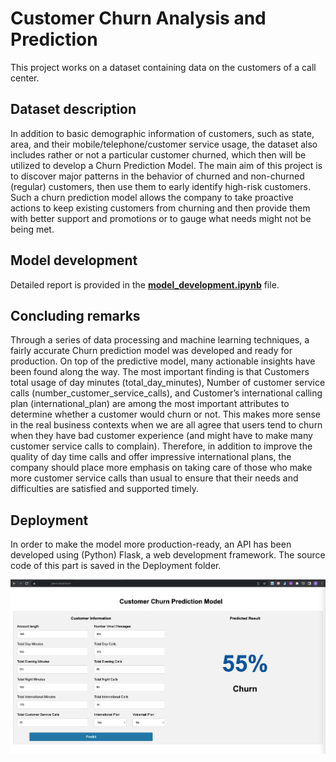 # Customer Churn Analysis and Prediction
This project works on a dataset containing data on the customers of a call center.

## Dataset description
In addition to basic demographic information of customers, such as state, area, and their mobile/telephone/customer service usage, the dataset also includes rather or not a particular customer churned, which then will be utilized to develop a Churn Prediction Model. 
The main aim of this project is to discover major patterns in the behavior of churned and non-churned (regular) customers, then use them to early identify high-risk customers. Such a churn prediction model allows the company to take proactive actions to keep existing customers from churning and then provide them with better support and promotions or to gauge what needs might not be being met. 

## Model development
Detailed report is provided in the <b><a href="model_development.ipynb"> model_development.ipynb</a></b> file. 

## Concluding remarks
Through a series of data processing and machine learning techniques, a fairly accurate Churn prediction model was developed and ready for production. On top of the predictive model, many actionable insights have been found along the way. The most important finding is that Customers total usage of day minutes (total_day_minutes), Number of customer service calls (number_customer_service_calls), and Customer’s international calling plan (international_plan) are among the most important attributes to determine whether a customer would churn or not. This makes more sense in the real business contexts when we are all agree that users tend to churn when they have bad customer experience (and might have to make many customer service calls to complain). Therefore, in addition to improve the quality of day time calls and offer impressive international plans, the company should place more emphasis on taking care of those who make more customer service calls than usual to ensure that their needs and difficulties are satisfied and supported timely.  

## Deployment
In order to make the model more production-ready, an API has been developed using (Python) Flask, a web development framework. The source code of this part is saved in the Deployment folder. 

<img src="Deployment\demo.png" alt="Demo API" />